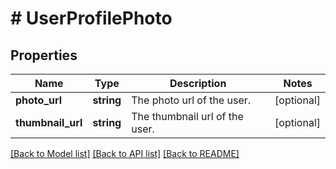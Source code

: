 # # UserProfilePhoto

## Properties

Name | Type | Description | Notes
------------ | ------------- | ------------- | -------------
**photo_url** | **string** | The photo url of the user. | [optional]
**thumbnail_url** | **string** | The thumbnail url of the user. | [optional]

[[Back to Model list]](../../README.md#models) [[Back to API list]](../../README.md#endpoints) [[Back to README]](../../README.md)
